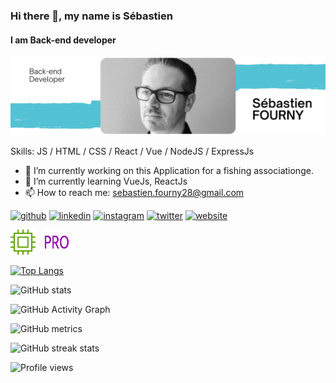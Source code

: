 ### Hi there 👋, my name is Sébastien
#### I am Back-end developer
![I am Back-end developer](profil.png)



Skills:  JS / HTML / CSS / React / Vue / NodeJS / ExpressJs

- 🔭 I’m currently working on this Application for a fishing associationge. 
- 🌱 I’m currently learning VueJs, ReactJs 
- 📫 How to reach me: sebastien.fourny28@gmail.com 


[<img src='https://cdn.jsdelivr.net/npm/simple-icons@3.0.1/icons/github.svg' alt='github' height='40'>](https://github.com/callisto28)  [<img src='https://cdn.jsdelivr.net/npm/simple-icons@3.0.1/icons/linkedin.svg' alt='linkedin' height='40'>](https://www.linkedin.com/in/sebastien-fourny/)  [<img src='https://cdn.jsdelivr.net/npm/simple-icons@3.0.1/icons/instagram.svg' alt='instagram' height='40'>](https://www.instagram.com/sebastienfourny/)  [<img src='https://cdn.jsdelivr.net/npm/simple-icons@3.0.1/icons/twitter.svg' alt='twitter' height='40'>](https://twitter.com/iotaseb)  [<img src='https://cdn.jsdelivr.net/npm/simple-icons@3.0.1/icons/icloud.svg' alt='website' height='40'>](https://seb4dev-folio.netlify.app/)  

<a href='https://docs.github.com/en/developers'><img src='https://raw.githubusercontent.com/acervenky/animated-github-badges/master/assets/devbadge.gif' width='40' height='40'></a> <a href='https://github.com/pricing'><img src='https://raw.githubusercontent.com/acervenky/animated-github-badges/master/assets/pro.gif' width='40' height='40'></a> 

[![Top Langs](https://github-readme-stats.vercel.app/api/top-langs/?username=callisto28)](https://github.com/anuraghazra/github-readme-stats)

![GitHub stats](https://github-readme-stats.vercel.app/api?username=callisto28&show_icons=true&count_private=true)  

![GitHub Activity Graph](https://activity-graph.herokuapp.com/graph?username=callisto28)  

![GitHub metrics](https://metrics.lecoq.io/callisto28)  

![GitHub streak stats](https://github-readme-streak-stats.herokuapp.com/?user=callisto28)  

![Profile views](https://gpvc.arturio.dev/callisto28)  
